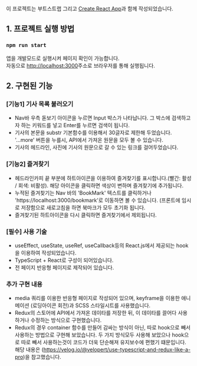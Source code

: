 이 프로젝트는 부트스트랩 그리고 [Create React App](https://github.com/facebook/create-react-app)과 함께 작성되었습니다.

## 1. 프로젝트 실행 방법

### `npm run start`

앱을 개발모드로 실행시켜 페이지 확인이 가능합니다.<br />
자동으로 [http://localhost:3000](http://localhost:3000)주소로 브라우저를 통해 실행됩니다.

## 2. 구현된 기능

### [기능1] 기사 목록 불러오기
* Nav바 우측 돋보기 아이콘을 누르면 Input 박스가 나타납니다. 그 박스에 검색하고자 하는 키워드를 넣고 Enter를 누르면 검색이 됩니다.
* 기사의 본문을 substr 기본함수를 이용해서 30글자로 제한해 두었습니다. '...more' 버튼을 누를시, API에서 가져온 원문을 모두 볼 수 있습니다.
* 기사의 헤드라인, 사진에 기사의 원문으로 갈 수 있는 링크를 걸어두었습니다.

### [기능2] 즐겨찾기
* 헤드라인카피 끝 부분에 하트아이콘을 이용하여 즐겨찾기를 표시합니다.(빨간: 활성 / 회색: 비활성). 해당 아이콘을 클릭하면 색상이 변하며 즐겨찾기에 추가됩니다.
* 누적된 즐겨찾기는 Nav 바의 'BookMark' 텍스트를 클릭하거나 'https://localhost:3000/bookmark'로 이동하면 볼 수 있습니다. (프론트에 임시로 저장함으로 새로고침을 하면 북마크가 모두 초기화 됩니다.
* 즐겨찾기된 하트아이콘을 다시 클릭하면 즐겨찾기에서 제외됩니다.

### [필수] 사용 기술
* useEffect, useState, useRef, useCallback등의 React.js에서 제공되는 hook을 이용하여 작성되었습니다.
* TypeScript + React로 구성이 되어있습니다.
* 전 페이지 반응형 페이지로 제작되어 있습니다.

### 추가 구현 내용
* media 쿼리를 이용한 반응형 페이지로 작성되어 있으며, keyframe을 이용한 애니메이션 (로딩아이콘 회전)과 SCSS 스타일시트를 사용했습니다.
* Redux의 스토어에 API에서 가져온 데이타를 저장한 뒤, 이 데이타를 끌어다 사용하거나 수정하는 방식으로 구현했습니다.
* Redux의 경우 container 함수를 만들어 감싸는 방식이 아닌, 따로 hook으로 빼서 사용하는 방법으로 구현해 보았습니다. 두 가지 방식모두 사용해 보았으나 hook으로 따로 빼서 사용하는것이 코드가 더욱 단순해져 유지보수에 편했기 떄문입니다. 해당 내용은 (https://velog.io/@velopert/use-typescript-and-redux-like-a-pro)을 참고했습니다.

